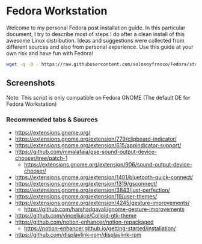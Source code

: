 # Fedora Workstation
Welcome to my personal Fedora post installation guide. In this particular document, I try to describe most of steps I do after a clean install of this awesome Linux distribution. Ideas and suggestions were collected from different sources and also from personal experience. Use this guide at your own risk and have fun with Fedora! 




```bash
wget -q -O - https://raw.githubusercontent.com/solosoyfranco/Fedora/start.sh | bash
```

## Screenshots


Note: This script is only compatible on Fedora GNOME (The default DE for Fedora Workstation)  
### Recommended tabs & Sources
* https://extensions.gnome.org/
* https://extensions.gnome.org/extension/779/clipboard-indicator/
* https://extensions.gnome.org/extension/615/appindicator-support/
* https://github.com/mmalafaia/gse-sound-output-device-chooser/tree/patch-1
  * https://extensions.gnome.org/extension/906/sound-output-device-chooser/
* https://extensions.gnome.org/extension/1401/bluetooth-quick-connect/
* https://extensions.gnome.org/extension/1319/gsconnect/
* https://extensions.gnome.org/extension/3843/just-perfection/
* https://extensions.gnome.org/extension/19/user-themes/
* https://extensions.gnome.org/extension/4245/gesture-improvements/
  * https://github.com/harshadgavali/gnome-gesture-improvements
* https://github.com/vinceliuice/Colloid-gtk-theme
* https://github.com/notion-enhancer/notion-repackaged
  * https://notion-enhancer.github.io/getting-started/installation/
* https://github.com/displaylink-rpm/displaylink-rpm 



